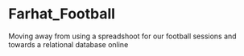 # Farhat_Football
 Moving away from using a spreadshoot for our football sessions and towards a relational database online
